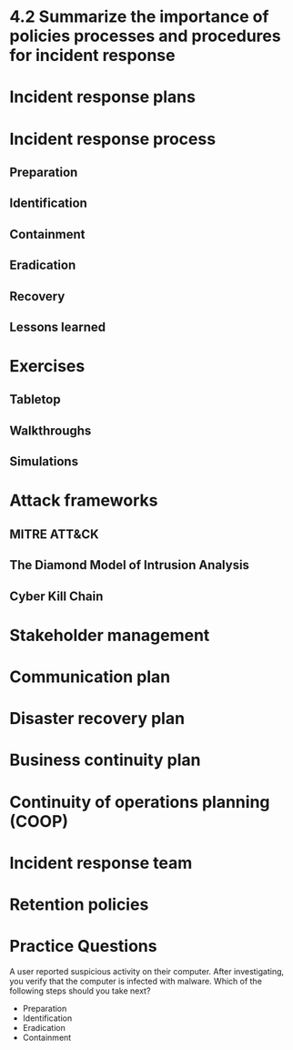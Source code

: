 # 4.2 Summarize the importance of policies processes and procedures for incident response

# Incident response plans

# Incident response process

## Preparation

## Identification

## Containment

## Eradication

## Recovery
## Lessons learned

# Exercises

## Tabletop

## Walkthroughs

## Simulations

# Attack frameworks

## MITRE ATT&CK

## The Diamond Model of Intrusion Analysis

## Cyber Kill Chain

# Stakeholder management

# Communication plan

# Disaster recovery plan

# Business continuity plan

# Continuity of operations planning (COOP)

# Incident response team

# Retention policies


# Practice Questions

A user reported suspicious activity on their computer. After investigating, you verify that the computer is infected with malware. Which of the following steps should you take next?

- Preparation
- Identification
- Eradication
- Containment

